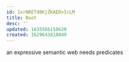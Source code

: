 ```yaml
---
id: 1xrNRETd0KjZKAEDvIcLM
title: Root
desc: ''
updated: 1635566158620
created: 1629643818049
---
```



an expressive semantic web needs predicates 
